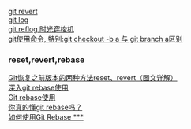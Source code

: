 [git revert](
https://www.jianshu.com/p/b9f0391d1d37
)   
[git log](
https://www.jianshu.com/p/0805b5d5d893
)   
[git reflog 时光穿梭机](
https://blog.csdn.net/hui987654/article/details/89285781
)   
[git使用命令, 特别:git checkout -b a 与 git branch a区别](
https://www.cnblogs.com/itlover2013/p/11225423.html
)   
### reset,revert,rebase
[Git恢复之前版本的两种方法reset、revert（图文详解）](
https://blog.csdn.net/yxlshk/article/details/79944535
)   
[深入git rebase使用](
https://baijiahao.baidu.com/s?id=1633418495146592435&wfr=spider&for=pc
)   
[Git rebase使用](
https://www.jianshu.com/p/f7ed3dd0d2d8
)   
[你真的懂git rebase吗？](
https://www.jianshu.com/p/6960811ac89c
)   
[如何使用Git Rebase ***](
https://www.jianshu.com/p/a5e79d565a55
)
